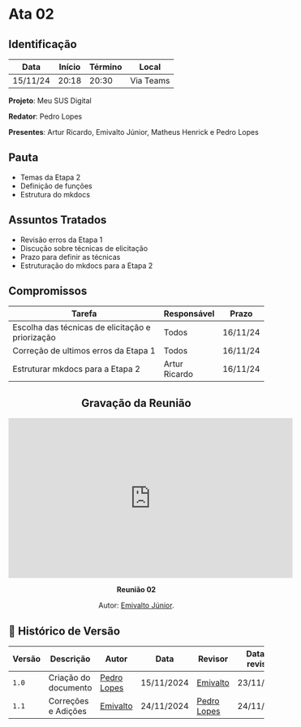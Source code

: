 # Ata 02

## Identificação

| Data | Início | Término | Local |
|----------|-------|-------|-----------|
| 15/11/24 | 20:18 | 20:30 | Via Teams |

**Projeto**: Meu SUS Digital

**Redator**: Pedro Lopes

**Presentes**: Artur Ricardo, Emivalto Júnior, Matheus Henrick e Pedro Lopes

## Pauta

- Temas da Etapa 2
- Definição de funções
- Estrutura do mkdocs 

## Assuntos Tratados

- Revisão erros da Etapa 1
- Discução sobre técnicas de elicitação
- Prazo para definir as técnicas 
- Estruturação do mkdocs para a Etapa 2

## Compromissos

| Tarefa | Responsável | Prazo |
|--------|-------------|-------|
| Escolha das técnicas de elicitação e priorização| Todos | 16/11/24 |
| Correção de ultimos erros da Etapa 1| Todos | 16/11/24 |
| Estruturar mkdocs para a Etapa 2 | Artur Ricardo | 16/11/24 |


<center>

## Gravação da Reunião

<iframe width="560" height="315" src="https://www.youtube.com/embed/X7e1DROEh0g?si=LEtak9__SBGLtuHF" title="YouTube video player" frameborder="0" allow="accelerometer; autoplay; clipboard-write; encrypted-media; gyroscope; picture-in-picture; web-share" referrerpolicy="strict-origin-when-cross-origin" allowfullscreen></iframe>
</center>

<div align="center">
    <p><strong>Reunião 02 <em></em></strong></p>
    <p>Autor: <a href="https://github.com/EmivaltoJrr">Emivalto Júnior</a>.</p>
</div>


## 📑 Histórico de Versão

| Versão | Descrição | Autor | Data | Revisor | Data de revisão |  
|--------|-----------|-------|------|---------|-----------------|
|  `1.0` | Criação do documento | [Pedro Lopes](https://github.com/pLopess) | 15/11/2024 | [Emivalto](https://github.com/EmivaltoJrr)  | 23/11/2024 |
|  `1.1` | Correções e Adições | [Emivalto](https://github.com/EmivaltoJrr)  | 24/11/2024 | [Pedro Lopes](https://github.com/pLopess) | 24/11/2024 |

